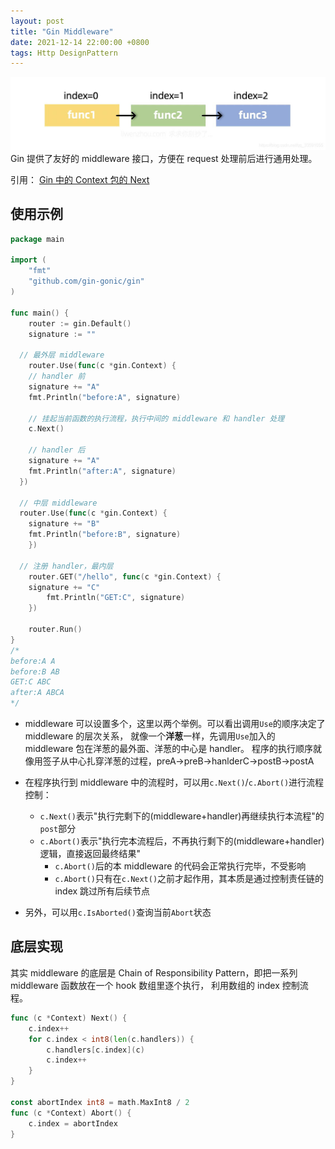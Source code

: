 ```yaml
---
layout: post
title: "Gin Middleware"
date: 2021-12-14 22:00:00 +0800
tags: Http DesignPattern
---
```


![Middleware](/assets/images/2021-12-14-Gin_Middleware_1.jpeg)
Gin 提供了友好的 middleware 接口，方便在 request 处理前后进行通用处理。

引用：
[Gin 中的 Context 包的 Next](https://blog.csdn.net/heart66_A/article/details/100060865)

## 使用示例

```Go
package main

import (
	"fmt"
	"github.com/gin-gonic/gin"
)

func main() {
	router := gin.Default()
	signature := ""

  // 最外层 middleware
	router.Use(func(c *gin.Context) {
    // handler 前
    signature += "A"
    fmt.Println("before:A", signature)

    // 挂起当前函数的执行流程，执行中间的 middleware 和 handler 处理
    c.Next()

    // handler 后
    signature += "A"
    fmt.Println("after:A", signature)
  })

  // 中层 middleware
  router.Use(func(c *gin.Context) {
    signature += "B"
    fmt.Println("before:B", signature)
	})

  // 注册 handler，最内层
	router.GET("/hello", func(c *gin.Context) {
    signature += "C"
		fmt.Println("GET:C", signature)
	})

	router.Run()
}
/*
before:A A
before:B AB
GET:C ABC
after:A ABCA
*/
```

- middleware 可以设置多个，这里以两个举例。可以看出调用`Use`的顺序决定了 middleware 的层次关系，
  就像一个**洋葱**一样，先调用`Use`加入的 middleware 包在洋葱的最外面、洋葱的中心是 handler。
  程序的执行顺序就像用签子从中心扎穿洋葱的过程，preA->preB->hanlderC->postB->postA
- 在程序执行到 middleware 中的流程时，可以用`c.Next()`/`c.Abort()`进行流程控制：

  - `c.Next()`表示"执行完剩下的(middleware+handler)再继续执行本流程"的`post`部分
  - `c.Abort()`表示"执行完本流程后，不再执行剩下的(middleware+handler)逻辑，直接返回最终结果"
    - `c.Abort()`后的本 middleware 的代码会正常执行完毕，不受影响
    - `c.Abort()`只有在`c.Next()`之前才起作用，其本质是通过控制责任链的 index 跳过所有后续节点

- 另外，可以用`c.IsAborted()`查询当前`Abort`状态

## 底层实现

其实 middleware 的底层是 Chain of Responsibility Pattern，即把一系列 middleware 函数放在一个 hook 数组里逐个执行，
利用数组的 index 控制流程。

```Go
func (c *Context) Next() {
	c.index++
	for c.index < int8(len(c.handlers)) {
		c.handlers[c.index](c)
		c.index++
	}
}

const abortIndex int8 = math.MaxInt8 / 2
func (c *Context) Abort() {
	c.index = abortIndex
}
```
